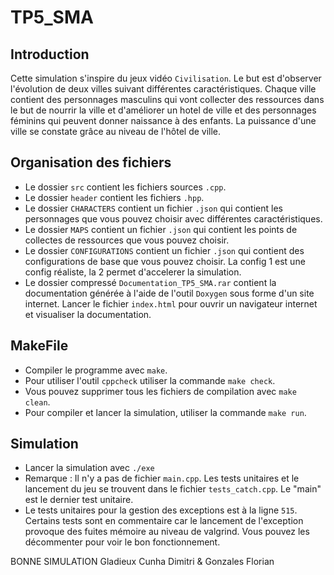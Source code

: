 # TP5_SMA
## Introduction 


Cette simulation s'inspire du jeux vidéo `Civilisation`. Le but est d'observer l'évolution de deux villes suivant différentes caractéristiques. Chaque ville contient des personnages masculins qui vont collecter des ressources dans le but de nourrir la ville et d'améliorer un hotel de ville et des personnages féminins qui peuvent donner naissance à des enfants. La puissance d'une ville se constate grâce au niveau de l'hôtel de ville.   

## Organisation des fichiers
* Le dossier `src` contient les fichiers sources `.cpp`.
* Le dossier `header` contient les fichiers `.hpp`.
* Le dossier `CHARACTERS` contient un fichier `.json` qui contient les personnages que vous pouvez choisir avec différentes caractéristiques.
* Le dossier `MAPS` contient un fichier `.json` qui contient les points de collectes de ressources que vous pouvez choisir.
* Le dossier `CONFIGURATIONS` contient un fichier `.json` qui contient des configurations de base que vous pouvez choisir. La config 1 est une config réaliste, la 2 permet d'accelerer la simulation.
* Le dossier compressé `Documentation_TP5_SMA.rar` contient la documentation générée à l'aide de l'outil `Doxygen` sous forme d'un site internet. Lancer le fichier `index.html` pour ouvrir un navigateur internet et visualiser la documentation. 

## MakeFile
* Compiler le programme avec `make`.
* Pour utiliser l'outil `cppcheck` utiliser la commande `make check`.
* Vous pouvez supprimer tous les fichiers de compilation avec `make clean`.
* Pour compiler et lancer la simulation, utiliser la commande `make run`.

## Simulation
* Lancer la simulation avec `./exe`
* Remarque : Il n'y a pas de fichier `main.cpp`. Les tests unitaires et le lancement du jeu se trouvent dans le fichier `tests_catch.cpp`. Le "main" est le dernier test unitaire.
* Le tests unitaires pour la gestion des exceptions est à la ligne `515`. Certains tests sont en commentaire car le lancement de l'exception provoque des fuites mémoire au niveau de valgrind. Vous pouvez les décommenter pour voir le bon fonctionnement.

BONNE SIMULATION
Gladieux Cunha Dimitri & Gonzales Florian
